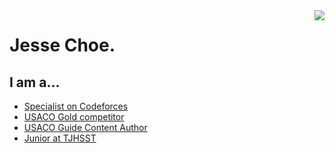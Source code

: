 <a>
<img align="right" src="https://github-readme-stats.vercel.app/api?username=jessechoe10&theme=algolia">
</a>

<h1>
Jesse Choe.
</h1>

<h2>
	I am a...
</h2>

- [Specialist on Codeforces](https://codeforces.com/profile/YoRepi7)
- [USACO Gold competitor](http://usaco.org)
- [USACO Guide Content Author](https://joincpi.org)
- [Junior at TJHSST](https://www.linkedin.com/in/jc10/)
